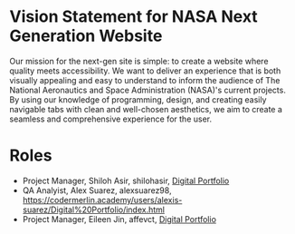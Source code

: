 # Vision Statement for NASA Next Generation Website

Our mission for the next-gen site is simple: to create a website where quality meets accessibility. We want to deliver an experience that is both visually appealing and easy to understand to inform the audience of The National Aeronautics and Space Administration (NASA)'s current projects. By using our knowledge of programming, design, and creating easily navigable tabs with clean and well-chosen aesthetics, we aim to create a seamless and comprehensive experience for the user.            


# Roles
- Project Manager, Shiloh Asir, shilohasir, [Digital Portfolio](https://codermerlin.academy/users/shiloh-asir/Digital%20Portfolio/index.html)
- QA Analyist, Alex Suarez, alexsuarez98, https://codermerlin.academy/users/alexis-suarez/Digital%20Portfolio/index.html
- Project Manager, Eileen Jin, affevct, [Digital Portfolio](https://codermerlin.academy/users/eileen-jin/Digital%20Portfolio/index.html)


